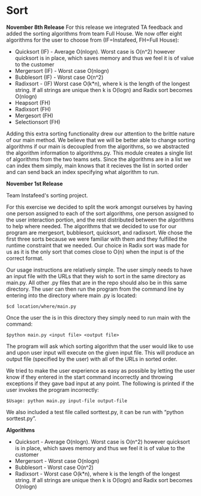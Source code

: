Sort
====

<strong>November 8th Release</strong>
For this release we integrated TA feedback and added the sorting algorithms from team Full House. 
We now offer eight algorithms for the user to choose from (IF=Instafeed, FH=Full House):

<ul>
<li>Quicksort (IF) - Average O(nlogn). Worst case is O(n^2) however quicksort is in place, 
which saves memory and thus we feel it is of value to the customer</li>
<li>Mergersort (IF) - Worst case O(nlogn)</li>
<li>Bubblesort (IF) - Worst case O(n^2)</li>
<li>Radixsort - (IF) Worst case O(k*n), where k is the length of the longest string. If all strings are unique
then k is O(logn) and Radix sort becomes O(nlogn)</li>
<li>Heapsort (FH)</li>
<li>Radixsort (FH)</li>
<li>Mergesort (FH)</li>
<li>Selectionsort (FH)</li>
</ul>

Adding this extra sorting functionality drew our attention to the brittle nature of our main method. We believe
that we will be better able to change sorting algorithms if our main is decoupled from the algorithms, so we
abstracted the algorithm information to algorithms.py. This module creates a single list of algorithms from the two 
teams sets. Since the algorithms are in a list we can index them simply, main knows that it recieves the list in sorted
order and can send back an index specifying what algorithm to run.


<strong>November 1st Release</strong>

Team Instafeed's sorting project.

For this exercise we decided to split the work amongst ourselves by having one person assigned to each of the sort algorithms, one person assigned to the user interaction portion, and the rest distributed between the algorithms to help where needed. The algorithms that we decided to use for our program are mergesort, bubblesort, quicksort, and radixsort. We chose the first three sorts because we were familiar with them and they fulfilled the runtime constraint that we needed. Our choice in Radix sort was made for us as it is the only sort that comes close to O(n) when the input is of the correct format. 

Our usage instructions are relatively simple. The user simply needs to have an input file with the URLs that they wish to sort in the same directory as main.py. All other .py files that are in the repo should also be in this same directory. The user can then run the program from the command line by entering into the directory where main .py is located:

	$cd location/where/main.py

Once the user the is in this directory they simply need to run main with the command:

	$python main.py <input file> <output file>

The program will ask which sorting algorithm that the user would like to use and upon user input will execute on the given input file. This will produce an output file (specified by the user) with all of the URLs in sorted order. 

We tried to make the user experience as easy as possible by letting the user know if they entered in the start command incorrectly and throwing exceptions if they gave bad input at any point. The following is printed if the user invokes the program incorrectly:

	$Usage: python main.py input-file output-file

We also included a test file called sorttest.py, it can be run with “python sorttest.py”.

<strong>Algorithms</strong>

<ul>
<li>Quicksort - Average O(nlogn). Worst case is O(n^2) however quicksort is in place, 
which saves memory and thus we feel it is of value to the customer</li>
<li>Mergersort - Worst case O(nlogn)</li>
<li>Bubblesort - Worst case O(n^2)</li>
<li>Radixsort - Worst case O(k*n), where k is the length of the longest string. If all strings are unique
then k is O(logn) and Radix sort becomes O(nlogn)</li>
</ul>



